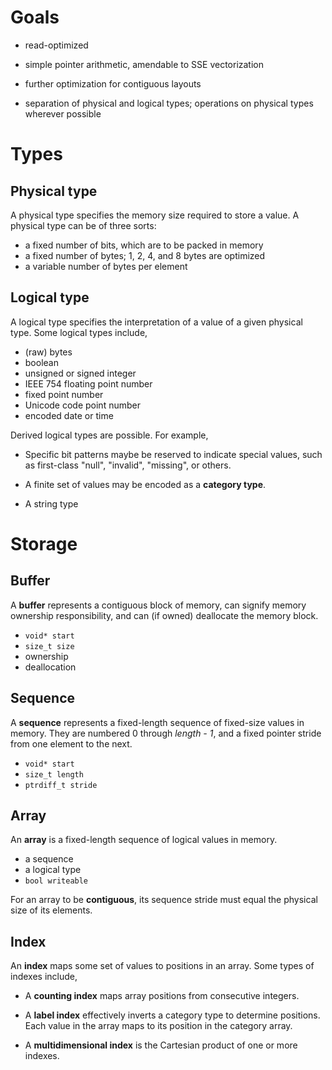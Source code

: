 # Goals

- read-optimized

- simple pointer arithmetic, amendable to SSE vectorization

- further optimization for contiguous layouts

- separation of physical and logical types; operations on physical types
  wherever possible


# Types

## Physical type

A physical type specifies the memory size required to store a value.  A physical
type can be of three sorts:

- a fixed number of bits, which are to be packed in memory
- a fixed number of bytes; 1, 2, 4, and 8 bytes are optimized
- a variable number of bytes per element


## Logical type

A logical type specifies the interpretation of a value of a given physical
type.  Some logical types include,

- (raw) bytes
- boolean
- unsigned or signed integer
- IEEE 754 floating point number
- fixed point number
- Unicode code point number
- encoded date or time

Derived logical types are possible.  For example,

- Specific bit patterns maybe be reserved to indicate special values, such
  as first-class "null", "invalid", "missing", or others.

- A finite set of values may be encoded as a **category type**.

- A string type 


# Storage

## Buffer

A **buffer** represents a contiguous block of memory, can signify memory
ownership responsibility, and can (if owned) deallocate the memory block.

- `void* start`
- `size_t size`
- ownership
- deallocation 

## Sequence

A **sequence** represents a fixed-length sequence of fixed-size values in
memory.  They are numbered 0 through _length - 1_, and a fixed pointer stride
from one element to the next.

- `void* start`
- `size_t length`
- `ptrdiff_t stride`

## Array

An **array** is a fixed-length sequence of logical values in memory.

- a sequence
- a logical type
- `bool writeable`

For an array to be **contiguous**, its sequence stride must equal the physical
size of its elements.

## Index

An **index** maps some set of values to positions in an array.  Some types of
indexes include,

- A **counting index** maps array positions from consecutive integers.

- A **label index** effectively inverts a category type to determine positions.
  Each value in the array maps to its position in the category array.

- A **multidimensional index** is the Cartesian product of one or more indexes.

